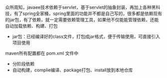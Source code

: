 众所周知，javaee技术依赖于servlet，基于servlet的抽象封装，再加上各种黑科技，有了spring全家桶，spring里面的功能并不都是自己写的，很多都是依赖现有的jar包，有了依赖，就一定需要依赖管理工具，如果他不仅能能管理依赖，还能自动加载依赖、构建、打包

- jar包：已经编译好的class文件，打包成jar格式，便于传输使用，可直接引入项目使用

maven所有配置都在 pom.xml 文件中

- 分阶段依赖
- 自动构建，complie编译、package打包、install放到本地仓库
